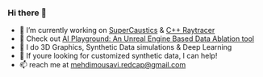 ### Hi there 👋

<!--
**MMehdiMousavi/MMehdiMousavi** is a ✨ _special_ ✨ repository because its `README.md` (this file) appears on your GitHub profile. -->

- 🔭 I’m currently working on [SuperCaustics](https://github.com/MMehdiMousavi/SuperCaustics) & [C++ Raytracer](https://github.com/MMehdiMousavi/Raytracer)
- 👋 Check out [AI Playground: An Unreal Engine Based Data Ablation tool](https://github.com/MMehdiMousavi/AIP)
- 🌱 I do 3D Graphics, Synthetic Data simulations & Deep Learning
- 👯 If youre looking for customized synthetic data, I can help!
- 📫 reach me at mehdimousavi.redcap@gmail.com

